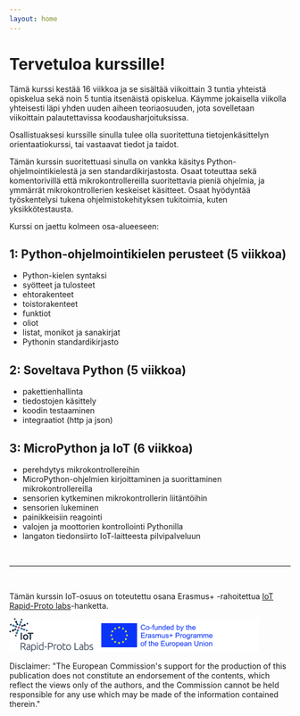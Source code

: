 ```yaml
---
layout: home
---
```


# Tervetuloa kurssille!

Tämä kurssi kestää 16 viikkoa ja se sisältää viikoittain 3 tuntia yhteistä opiskelua sekä noin 5 tuntia itsenäistä opiskelua. Käymme jokaisella viikolla yhteisesti läpi yhden uuden aiheen teoriaosuuden, jota sovelletaan viikoittain palautettavissa koodausharjoituksissa.

Osallistuaksesi kurssille sinulla tulee olla suoritettuna tietojenkäsittelyn orientaatiokurssi, tai vastaavat tiedot ja taidot.

Tämän kurssin suoritettuasi sinulla on vankka käsitys Python-ohjelmointikielestä ja sen standardikirjastosta. Osaat toteuttaa sekä komentorivillä että mikrokontrollereilla suoritettavia pieniä ohjelmia, ja ymmärrät mikrokontrollerien keskeiset käsitteet. Osaat hyödyntää työskentelysi tukena ohjelmistokehityksen tukitoimia, kuten yksikkötestausta.

Kurssi on jaettu kolmeen osa-alueeseen: 

## 1: Python-ohjelmointikielen perusteet (5 viikkoa)

- Python-kielen syntaksi
- syötteet ja tulosteet
- ehtorakenteet
- toistorakenteet
- funktiot
- oliot
- listat, monikot ja sanakirjat
- Pythonin standardikirjasto

## 2: Soveltava Python (5 viikkoa)

- pakettienhallinta
- tiedostojen käsittely
- koodin testaaminen
- integraatiot (http ja json)

## 3: MicroPython ja IoT (6 viikkoa)

- perehdytys mikrokontrollereihin
- MicroPython-ohjelmien kirjoittaminen ja suorittaminen mikrokontrollereilla
- sensorien kytkeminen mikrokontrollerin liitäntöihin
- sensorien lukeminen
- painikkeisiin reagointi
- valojen ja moottorien kontrollointi Pythonilla
- langaton tiedonsiirto IoT-laitteesta pilvipalveluun

&nbsp;

---

&nbsp;

Tämän kurssin IoT-osuus on toteutettu osana  Erasmus+ -rahoitettua [IoT Rapid-Proto labs](https://www.rapidprotolabs.eu/)-hanketta.

<a href="https://www.rapidprotolabs.eu/"><img src="./_images/IoT_RPL_Logo_Positive.png" alt="IoT Rapid-Proto labs" style="max-height: 60px" /></a> <a href="https://www.eacea.ec.europa.eu/about-eacea_fi"><img src="./_images/logosbeneficaireserasmusright_en.jpg" alt="Erasmus+" style="max-height: 60px" /></a>

Disclaimer: "The European Commission's support for the production of this publication does not constitute an endorsement of the contents, which reflect the views only of the authors, and the Commission cannot be held responsible for any use which may be made of the information contained therein."